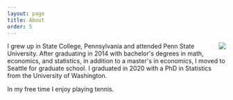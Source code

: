 ```yaml
---
layout: page
title: About
order: 5
---
```


<div style="float:right"><img src="http://cjones6.github.io/public/view_resized.jpg" /></div>


I grew up in State College, Pennsylvania and attended Penn State University. After graduating in 2014 with bachelor's degrees in math, economics, and statistics, in addition to a master's in economics, I moved to Seattle for graduate school. I graduated in 2020 with a PhD in Statistics from the University of Washington.

In my free time I enjoy playing tennis.
